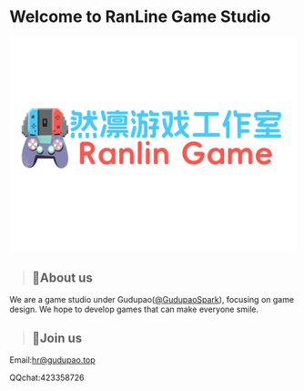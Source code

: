# Welcome to RanLine Game Studio

![](https://raw.githubusercontent.com/RanLinGame/.github/main/profile/%E7%84%B6%E5%87%9B%E6%B8%B8%E6%88%8F%E5%B7%A5%E4%BD%9C%E5%AE%A4%E6%A0%87%E5%BF%97%EF%BC%88%E6%8A%A0%E5%9B%BE%E7%89%88%EF%BC%89.png)

> ## 📖About us

We are a game studio under Gudupao([@GudupaoSpark](https://github.com/GudupaoSpark)), focusing on game design. We hope to develop games that can make everyone smile.

> ## 📩Join us

Email:hr@gudupao.top

QQchat:423358726
